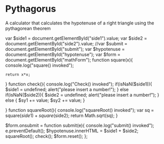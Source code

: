 # Pythagorus
A calculator that calculates the hypotenuse of a right triangle using the pythagorean theorem

var $side1 = document.getElementById("side1").value;
var $side2 = document.getElementById("side2").value;
//var $submit = document.getElementById("submit");
var $hypotenuse = document.getElementById("hypotenuse");
var $form = document.getElementById("mathForm");
function square(x){
	console.log("square() invoked");
	
	return x*x;
}
function check(){
	console.log("Check() invoked");
	if(isNaN($side1)){
		$side1 = undefined;
		alert("please insert a number!");
	} else if(isNaN($side2)){
		$side2 = undefined;
		alert("please insert a number!");
	} else {
		$sy1 += value;
		$sy2 += value;
	}
	
}
function squareRoot(){
	console.log("squareRoot() invoked");
	var sq = square($side1) + square($side2);
   return Math.sqrt(sq);
}

$form.onsubmit = function submit(e){
	console.log("submit() invoked");
	e.preventDefault();
	$hypotenuse.innerHTML = $side1 + $side2;
	squareRoot();
	check();
	$form.reset();
};
